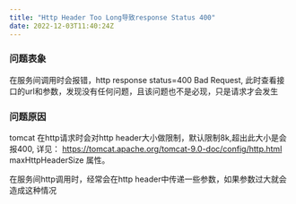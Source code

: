 ```yaml
---
title: "Http Header Too Long导致response Status 400"
date: 2022-12-03T11:40:24Z
---
```


### 问题表象
在服务间调用时会报错，http response status=400 Bad Request, 此时查看接口的url和参数，发现没有任何问题，且该问题也不是必现，只是请求才会发生

### 问题原因
tomcat 在http请求时会对http header大小做限制，默认限制8k,超出此大小是会报400,
详见： https://tomcat.apache.org/tomcat-9.0-doc/config/http.html maxHttpHeaderSize 属性。

在服务间http调用时，经常会在http header中传递一些参数，如果参数过大就会造成这种情况


